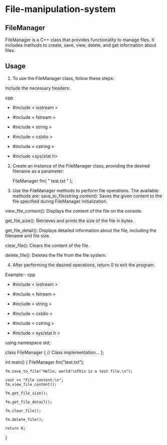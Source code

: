 # File-manipulation-system
## FileManager

FileManager is a C++ class that provides functionality to manage files. It includes methods to create, save, view, delete, and get information about files.


## Usage


1.  To use the FileManager class, follow these steps:

Include the necessary headers:

cpp

- #include < iostream >
  
- #include < fstream >
  
- #include < string >
  
- #include < cstdio >
  
- #include < cstring >
  
- #include <sys/stat.h>
  
  
  
2.  Create an instance of the FileManager class, providing the desired filename as a parameter:

     FileManager fm( " test.txt " );
  
  
  
3.  Use the FileManager methods to perform file operations. The available methods are:
save_to_file(string content): Saves the given content to the file specified during FileManager initialization.
  

view_file_content(): Displays the content of the file on the console.

get_file_size(): Retrieves and prints the size of the file in bytes.

get_file_detail(): Displays detailed information about the file, including the filename and file size.

clear_file(): Clears the content of the file.

delete_file(): Deletes the file from the file system.
  
  

4.  After performing the desired operations, return 0 to exit the program.
  
Example:-
cpp

- #include < iostream >
  
- #include < fstream >
  
- #include < string >
  
- #include < cstdio >
  
- #include < cstring >
  
- #include < sys/stat.h >
  

using namespace std;

class FileManager {
    // Class implementation...
};

int main() {
    FileManager fm("test.txt");

    fm.save_to_file("Hello, world!\nThis is a test file.\n");

    cout << "File content:\n";
    fm.view_file_content();

    fm.get_file_size();

    fm.get_file_detail();

    fm.clear_file();

    fm.delete_file();

    return 0;
}  
